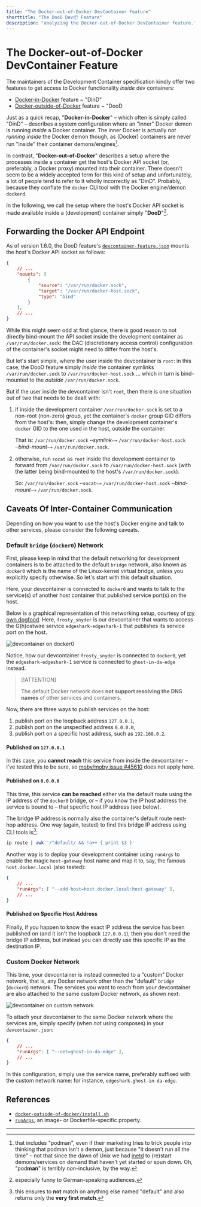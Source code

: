 ```yaml
---
title: "The Docker-out-of-Docker DevContainer Feature"
shorttitle: "The DooD Dev📦 Feature"
description: "analyzing the Docker-out-of-Docker DevContainer feature."
---
```


# The Docker-out-of-Docker DevContainer Feature

The maintainers of the Development Container specification kindly offer two
features to get access to Docker functionality _inside_ dev containers:

- [Docker-in-Docker](https://github.com/devcontainers/features/tree/main/src/docker-in-docker)
  feature ~ "DinD"
- [Docker-outside-of-Docker](https://github.com/devcontainers/features/tree/main/src/docker-outside-of-docker)
  feature ~ "DooD

Just as a quick recap, "**Docker-in-Docker**" – which often is simply called
"DinD" – describes a system configuration where an "inner" Docker demon is
running _inside_ a Docker container. The inner Docker is actually _not running
inside_ the Docker demon though, as (Docker) containers are never run "inside"
their container demons/engines[^xmen].

In contrast, "**Docker-out-of-Docker**" describes a setup where the processes
inside a container get the host's Docker API socket (or, preferably, a Docker
proxy) mounted into their container. There doesn't seem to be a widely accepted
term for this kind of setup and unfortunately, a lot of people tend to refer to
it wholly incorrectly as "DinD". Probably, because they conflate the `docker`
CLI tool with the Docker engine/demon `dockerd`.

In the following, we call the setup where the host's Docker API socket is made
available inside a (development) container simply "**DooD**"[^dood].

## Forwarding the Docker API Endpoint

As of version 1.6.0, the DooD feature's
[`devcontainer-feature.json`](https://github.com/devcontainers/features/blob/main/src/docker-outside-of-docker/devcontainer-feature.json)
mounts the host's Docker API socket as follows:

```json
{
    // ...
    "mounts": [
        {
            "source": "/var/run/docker.sock",
            "target": "/var/run/docker-host.sock",
            "type": "bind"
        }
    ],
    // ...
}
```

While this might seem odd at first glance, there is good reason to not directly
bind-mount the API socket inside the development container as
`/var/run/docker.sock`: the DAC (discretionary access control) configuration of
the container's socket might need to differ from the host's.

But let's start simple, where the user inside the devcontainer is `root`: in
this case, the DooD feature simply _inside_ the container symlinks
`/var/run/docker.sock` to `/var/run/docker-host.sock` ... which in turn is
bind-mounted to the _outside_ `/var/run/docker.sock`.

But if the user inside the devcontainer isn't `root`, then there is one
situation out of two that needs to be dealt with:

1. if inside the development container `/var/run/docker.sock` is set to a
   non-root (non-zero) group, yet the container's `docker` group GID differs
   from the host's: then, simply change the development container's `docker` GID
   to the one used in the host, outside the container.

   That is: `/var/run/docker.sock` ╌*symlink*⤍ `/var/run/docker-host.sock`
   ╌*bind-mount*⤍ `/var/run/docker.sock`.

2. otherwise, run `socat` as `root` inside the development container to forward
   from `/var/run/docker.sock` to `/var/run/docker-host.sock` (with the latter
   being bind-mounted to the host's `/var/run/docker.sock`).

   So: `/var/run/docker.sock` ╌`socat`⤍ `/var/run/docker-host.sock`
   ╌*bind-mount*⤍ `/var/run/docker.sock`.

## Caveats Of Inter-Container Communication

Depending on how you want to use the host's Docker engine and talk to other
services, please consider the following caveats.

### Default `bridge` (`docker0`) Network

First, please keep in mind that the default networking for development
containers is to be attached to the default `bridge` network, also known as
`docker0` which is the name of the Linux-kernel virtual bridge, unless you
explicitly specify otherwise. So let's start with this default situation.

Here, your devcontainer is connected to `docker0` and wants to talk to the
service(s) of another host container that published service port(s) on the host.

Below is a graphical representation of this networking setup, courtesy of [my
own dogfood](https://github.com/siemens/edgeshark). Here, `frosty_snyder` is our
devcontainer that wants to access the G(h)ostwire service
`edgeshark-edgeshark-1` that publishes its service port on the host.

![devcontainer on docker0](_images/devcontainer-dood-docker0.png)

Notice, how our devcontainer `frosty_snyder` is connected to `docker0`, yet the
`edgeshark-edgeshark-1` service is connected to `ghost-in-da-edge` instead.

> [!ATTENTION]
>
> The default Docker network does **not support resolving the DNS names** of
> other services and containers.

Now, there are three ways to publish services on the host:

1. publish port on the loopback address `127.0.0.1`,
2. publish port on the unspecified address `0.0.0.0`,
3. publish port on a specific host address, such as `192.168.0.2`.

#### Published on `127.0.0.1`

In this case, you **cannot reach** this service from inside the devcontainer –
I've tested this to be sure, so [moby/moby issue
\#45610](https://github.com/moby/moby/issues/45610) does not apply here.

#### Published on `0.0.0.0`

This time, this service **can be reached**  either via the default route using
the IP address of the `docker0` bridge, or – if you know the IP host address the
service is bound to – that specific host IP address (see below).

The bridge IP address is normally also the container's default route next-hop
address. One way (again, tested) to find this bridge IP address using CLI tools
is[^overachiever]:

```bash
ip route | awk '/^default/ && !a++ { print $3 }'
```

Another way is to deploy your development container using `runArgs` to
enable the magic `host-gateway` host name and map it to, say, the famous
`host.docker.local` (also tested):

```json
{
    // ...
    "runArgs": [ "--add-host=host.docker.local:host-gateway" ],
    // ...
}
```

#### Published on Specific Host Address

Finally, if you happen to know the exact IP address the service has been
published on (and it isn't the loopback `127.0.0.1`), then you don't need the
bridge IP address, but instead you can directly use this specific IP as the
destination IP.

### Custom Docker Network

This time, your devcontainer is instead connected to a "custom" Docker network,
that is, any Docker network other than the "default" `bridge` (`docker0`)
network. The services you want to reach from your devcontainer are also attached
to the same custom Docker network, as shown next:

![devcontainer on custom network](_images/devcontainer-dood-custom-network.png)

To attach your devcontainer to the same Docker network where the services are,
simply specify (when _not_ using composes) in your `devcontainer.json`:

```json
{
    // ...
    "runArgs": [ "--net=ghost-in-da-edge" ],
    // ...
}
```

In this configuration, simply use the service name, preferably suffixed with the
custom network name: for instance, `edgeshark.ghost-in-da-edge`.

## References

- [`docker-outside-of-docker/install.sh`](https://github.com/devcontainers/features/blob/main/src/docker-outside-of-docker/install.sh)
- [`runArgs`](https://containers.dev/implementors/json_reference/#image-specific),
  an image- or Dockerfile-specific property.

---

[^xmen]: that includes "podman", even if their marketing tries to trick people
    into thinking that podman isn't a demon, just because "it doesn't run all
    the time" – not that since the dawn of Unix we had
    [inetd](https://en.wikipedia.org/wiki/Inetd) to (re)start demons/services on
    demand that haven't yet started or spun down. Oh, "pod**man**" is terribly
    _non_-inclusive, by the way.

[^dood]: especially funny to German-speaking audiences.

[^overachiever]: this ensures to **not** match on anything else named "default"
    and also returns only the **very first match**.
